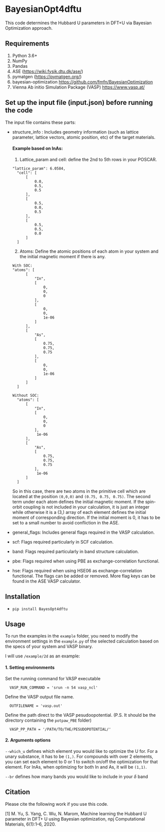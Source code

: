 # BayesianOpt4dftu #

This code determines the Hubbard U parameters in DFT+U via Bayesian Optimization approach.

## Requirements ##

1. Python 3.6+
2. NumPy
3. Pandas
4. ASE (https://wiki.fysik.dtu.dk/ase/)
5. pymatgen (https://pymatgen.org/)
6. bayesian-optimization https://github.com/fmfn/BayesianOptimization
7. Vienna Ab initio Simulation Package (VASP) https://www.vasp.at/

## Set up the input file (input.json) before running the code 

The input file contains these parts:
- structure_info : Includes geometry information (such as lattice parameter, lattice vectors, atomic position, etc) of the 
target materials.
  #### Example based on InAs:
    1. Lattice_param and cell: define the 2nd to 5th rows in your POSCAR.
      
      "lattice_param": 6.0584,
        "cell": [
            [
                0.0,
                0.5,
                0.5
            ],
            [
                0.5,
                0.0,
                0.5
            ],
            [
                0.5,
                0.5,
                0.0
            ]
        ]
    2. Atoms: Define the atomic positions of each atom in your system and the initial magnetic moment if there is any.
      
      With SOC:
      "atoms": [
            [
                "In",
                [
                    0,
                    0,
                    0
                ],
                [
                    0,
                    0,
                    1e-06
                ]
            ],
            [
                "As",
                [
                    0.75,
                    0.75,
                    0.75
                ],
                [
                    0,
                    0,
                    1e-06
                ]
            ]
        ]
        
      Without SOC:
        "atoms": [
            [
                "In",
                [
                    0,
                    0,
                    0
                ],
                 1e-06
            ],
            [
                "As",
                [
                    0.75,
                    0.75,
                    0.75
                ],
                 1e-06
            ]
        ]
     So in this case, there are two atoms in the primitive cell which are located at the position `(0,0,0)` and `(0.75, 0.75, 0.75)`. The second term under each atom defines the initial magnetic moment. If the spin-orbit coupling is not included in your calculation, it is just an integer while otherwise it is a (3,) array of each element defines the initial moment of corresponding direction. If the initial moment is 0, it has to be set to a small number to avoid confliction in the ASE.
- general_flags: Includes general flags required in the VASP calculation.
- scf: Flags required particularly in SCF calculation.
- band: Flags required particularly in band structure calculation.
- pbe: Flags required when using PBE as exchange-correlation functional.
- hse: Flags required when using HSE06 as exchange-correlation functional.
The flags can be added or removed. More flag keys can be found in the ASE VASP calculator.

## Installation

* `pip install BayesOpt4dftu`

## Usage
To run the examples in the `example` folder, you need to modify the environment settings in the `example.py` of the selected calculation based on the specs of your system and VASP binary.

I will use `/example/2d` as an example:
  
#### 1. Setting environments
  
  Set the running command for VASP executable
  
      VASP_RUN_COMMAND = 'srun -n 54 vasp_ncl'
      
  Define the VASP output file name.
      
      OUTFILENAME = 'vasp.out'
      
  Define the path direct to the VASP pesudoopotential. (P.S. It should be the directory containing the `potpaw_PBE` folder)
      
      VASP_PP_PATH = '/PATH/TO/THE/PESUDOPOTENTIAL/'
      
#### 2. Arguments options

  `--which_u` defines which element you would like to optimize the U for. For a unary substance, it has to be `(1,)`. For compounds with over 2 elements, you can set each element to 0 or 1 to switch on/off the optimization for that element. For InAs, when optimizing for both In and As, it will be `(1,1)`.
  
  `--br` defines how many bands you would like to include in your $\delta$ band

## Citation
Please cite the following work if you use this code.

[1] M. Yu, S. Yang, C. Wu, N. Marom, Machine learning the Hubbard U parameter in DFT+ U using Bayesian optimization, npj Computational Materials, 6(1):1–6, 2020.

